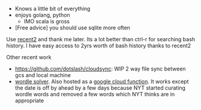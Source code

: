 * Knows a little bit of everything
* enjoys golang, python
  * IMO scala is gross 
* [Free advice] you should use sqlite more often



Use [recent2](https://github.com/dotslash/recent2) and thank me later. Its a lot better than ctrl-r for searching bash history. I have easy access to 2yrs worth of bash history thanks to recent2

Other recent work
* https://github.com/dotslash/cloudsync: WIP 2 way file sync between gcs and local machine   
* [wordle solver](https://gist.github.com/dotslash/6b16117f0cbc3e41cbe61d87cdc3542e). Also hosted as a [google cloud function](https://us-central1-booming-client-211100.cloudfunctions.net/wordle/_cheat?date=2022-03-30). It works except the date is off by ahead by a few days because NYT started curating wordle words and removed a few words which NYT thinks are in appropriate
